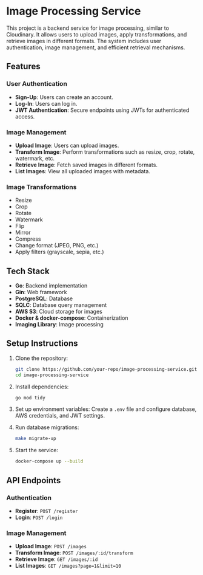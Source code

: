 # Image Processing Service

This project is a backend service for image processing, similar to Cloudinary. It allows users to upload images, apply transformations, and retrieve images in different formats. The system includes user authentication, image management, and efficient retrieval mechanisms.

## Features

### User Authentication

- **Sign-Up**: Users can create an account.
- **Log-In**: Users can log in.
- **JWT Authentication**: Secure endpoints using JWTs for authenticated access.

### Image Management

- **Upload Image**: Users can upload images.
- **Transform Image**: Perform transformations such as resize, crop, rotate, watermark, etc.
- **Retrieve Image**: Fetch saved images in different formats.
- **List Images**: View all uploaded images with metadata.

### Image Transformations

- Resize
- Crop
- Rotate
- Watermark
- Flip
- Mirror
- Compress
- Change format (JPEG, PNG, etc.)
- Apply filters (grayscale, sepia, etc.)

## Tech Stack

- **Go**: Backend implementation
- **Gin**: Web framework
- **PostgreSQL**: Database
- **SQLC**: Database query management
- **AWS S3**: Cloud storage for images
- **Docker & docker-compose**: Containerization
- **Imaging Library**: Image processing

## Setup Instructions

1. Clone the repository:

   ```sh
   git clone https://github.com/your-repo/image-processing-service.git
   cd image-processing-service
   ```

2. Install dependencies:

   ```sh
   go mod tidy
   ```

3. Set up environment variables:
   Create a `.env` file and configure database, AWS credentials, and JWT settings.

4. Run database migrations:

   ```sh
   make migrate-up
   ```

5. Start the service:
   ```sh
   docker-compose up --build
   ```

## API Endpoints

### Authentication

- **Register**: `POST /register`
- **Login**: `POST /login`

### Image Management

- **Upload Image**: `POST /images`
- **Transform Image**: `POST /images/:id/transform`
- **Retrieve Image**: `GET /images/:id`
- **List Images**: `GET /images?page=1&limit=10`
